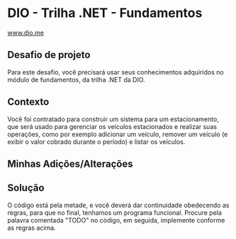 # DIO - Trilha .NET - Fundamentos
www.dio.me

## Desafio de projeto
Para este desafio, você precisará usar seus conhecimentos adquiridos no módulo de fundamentos, da trilha .NET da DIO.

## Contexto
Você foi contratado para construir um sistema para um estacionamento, que será usado para gerenciar os veículos estacionados e realizar suas operações, como por exemplo adicionar um veículo, remover um veículo (e exibir o valor cobrado durante o período) e listar os veículos.

## Minhas Adições/Alterações



## Solução
O código está pela metade, e você deverá dar continuidade obedecendo as regras, para que no final, tenhamos um programa funcional. Procure pela palavra comentada "TODO" no código, em seguida, implemente conforme as regras acima.
